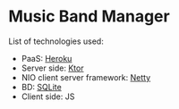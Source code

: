 # Music Band Manager

List of technologies used:

- PaaS: [Heroku](https://www.heroku.com/home)
- Server side: [Ktor](https://ktor.io)
- NIO client server framework: [Netty](https://netty.io)
- BD: [SQLite](https://www.sqlite.org/index.html)
- Client side: JS
